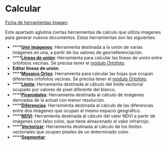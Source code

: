 # Calcular

[Ficha de herramientas Imagen](/mdtopx/fichas-de-herramientas/ficha-de-herramientas-imagen/)

Este apartado aglutina ciertas herramientas de cálculo que utiliza imágenes para generar nuevos documentos. Estas herramientas son las siguientes:

* \*\*\*\*[**Unir imágenes**](../../herramientas-para-imagenes/unir-imagenes.md): Herramienta destinada a la unión de varias imágenes en una, a partir de los valores de georreferenciación.
* \*\*\*\*[**Líneas de unión**](../../modulo-ortofoto/lineas-de-union.md): Herramienta para calcular las líneas de unión entre ortofotos vecinas. Se precisa tener el [módulo Ortofoto](../../modulo-ortofoto/).
* **Editar líneas de unión**:
* \*\*\*\*[**Mosaico Ortos**](../../modulo-ortofoto/mosaico-ortos.md): Herramienta para calcular las hojas que ocupan diferentes ortofotos vecinas. Se precisa tener el [módulo Ortofoto](../../modulo-ortofoto/).
* \*\*\*\*[**Límite**](../../herramientas-para-imagenes/generar-limites-de-imagen.md): Herramienta destinada al cálculo del límite vectorial ocupado por valores de píxel diferente del blanco.
* \*\*\*\*[**Piramidales**](../../herramientas-para-imagenes/piramidales.md): Herramienta destinada al cálculo de imágenes derivadas de la actual con menor resolución.
* \*\*\*\*[**Diferencias**](../../herramientas-para-imagenes/diferencias.md): Herramienta destinada al cálculo de las diferencias entre dos imágenes que ocupan el mismo espacio geográfico.
* \*\*\*\*[**NDVI**](../../herramientas-para-imagenes/ndvi.md): Herramienta destinada al cálculo del valor NDVI a partir de imágenes con falso color, que tiene almacenado el valor infrarrojo.
* \*\*\*\*[**Vectorizar**](../../herramientas-para-imagenes/vectorizar.md): Herramienta destinada al cálculo de los límites vectoriales que ocupen píxeles de un determinado color.
* \*\*\*\*[**Segmentar**](../../herramientas-para-imagenes/segmentar-imagen.md):

